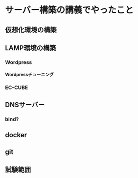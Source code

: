 サーバー構築の講義でやったこと
==================================

## 仮想化環境の構築

## LAMP環境の構築

### Wordpress

#### Wordpressチューニング

### EC-CUBE

## DNSサーバー

### bind?

## docker

## git

## 試験範囲

